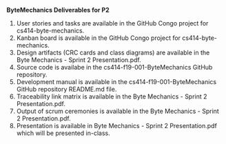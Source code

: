 **ByteMechanics Deliverables for P2**

1. User stories and tasks are available in the GitHub Congo project for cs414-byte-mechanics.
2. Kanban board is available in the GitHub Congo project for cs414-byte-mechanics.
3. Design artifacts (CRC cards and class diagrams) are available in the Byte Mechanics - Sprint 2 Presentation.pdf.
4. Source code is availabe in the cs414-f19-001-ByteMechanics GitHub repository.
5. Development manual is available in the cs414-f19-001-ByteMechanics GitHub repository README.md file.
6. Traceability link matrix is available in the Byte Mechanics - Sprint 2 Presentation.pdf.
7. Output of scrum ceremonies is available in the Byte Mechanics - Sprint 2 Presentation.pdf.
8. Presentation is available in Byte Mechanics - Sprint 2 Presentation.pdf which will be presented in-class.
